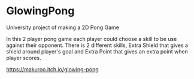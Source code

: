 # GlowingPong
University project of making a 2D Pong Game

In this 2 player pong game each player could choose a skill to be use against their opponent. There is 2 different skills, Extra Shield that gives a shield around player's goal and Extra Point that gives an extra point when player scores.

https://makuroo.itch.io/glowing-pong
